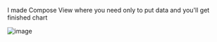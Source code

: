 I made Compose View where you need only to put data and you'll get finished chart

![image](https://github.com/Techi77/DonutChart/assets/71548252/771a9643-63ea-4251-8a3a-ade88db1a2db)
